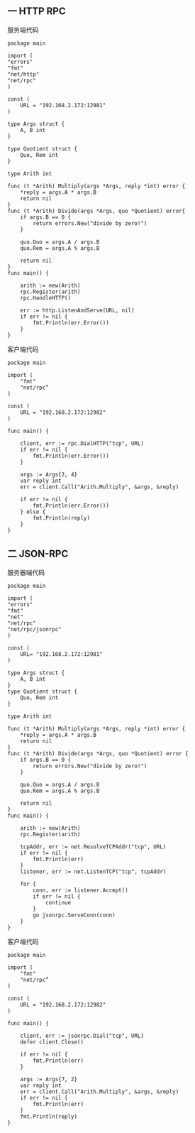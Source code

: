 一 HTTP RPC
-----------	
服务端代码
	
	package main

    import (
    "errors"
	"fmt"
	"net/http"
	"net/rpc"
	)

	const (
		URL = "192.168.2.172:12981"
	)

	type Args struct {
		A, B int
	}
	
	type Quotient struct {
		Quo, Rem int
	}

	type Arith int

	func (t *Arith) Multiply(args *Args, reply *int) error {
		*reply = args.A * args.B
		return nil
	}
	func (t *Arith) Divide(args *Args, quo *Quotient) error{
		if args.B == 0 {
			return errors.New("divide by zero!")
		}

		quo.Quo = args.A / args.B
		quo.Rem = args.A % args.B

		return nil
	}
	func main() {

		arith := new(Arith)
		rpc.Register(arith)
		rpc.HandleHTTP()

		err := http.ListenAndServe(URL, nil)
		if err != nil {
			fmt.Println(err.Error())
		}
	}


客户端代码

	package main
	
	import (
    	"fmt"    
    	"net/rpc”
    )
    
    const (
		URL = "192.168.2.172:12982"
	)
	
	func main() {
	
		client, err := rpc.DialHTTP("tcp", URL)
		if err != nil {
			fmt.Println(err.Error())
		}
		
		args := Args{2, 4}
		var reply int
		err = client.Call("Arith.Multiply", &args, &reply)

		if err != nil {
			fmt.Println(err.Error())
		} else {
			fmt.Println(reply)
		}
	}	
	
二 JSON-RPC	
-----------
	
服务器端代码
	
	package main

    import (
    "errors"
	"fmt"
	"net"
	"net/rpc"
	"net/rpc/jsonrpc"
	)

	const (
		URL= "192.168.2.172:12981"
	)

	type Args struct {
		A, B int
	}
	type Quotient struct {
		Quo, Rem int
	}

	type Arith int

	func (t *Arith) Multiply(args *Args, reply *int) error {
		*reply = args.A * args.B
		return nil
	}
	func (t *Arith) Divide(args *Args, quo *Quotient) error {
		if args.B == 0 {
			return errors.New("divide by zero!")
		}

		quo.Quo = args.A / args.B
		quo.Rem = args.A % args.B

		return nil
	}
	func main() {

		arith := new(Arith)
		rpc.Register(arith)
		
		tcpAddr, err := net.ResolveTCPAddr("tcp", URL)
		if err != nil {
			fmt.Println(err)
		}
		listener, err := net.ListenTCP("tcp", tcpAddr)

		for {
			conn, err := listener.Accept()
			if err != nil {
				continue
			}
			go jsonrpc.ServeConn(conn)
		}
	}
	
客户端代码

	package main
	
	import (
    	"fmt"    
    	"net/rpc”
    )
    
    const (
		URL = "192.168.2.172:12982"
	)
	
	func main() {
	
		client, err := jsonrpc.Dial("tcp", URL)
		defer client.Close()

		if err != nil {
			fmt.Println(err)
		}

		args := Args{7, 2}
		var reply int
		err = client.Call("Arith.Multiply", &args, &reply)
		if err != nil {
			fmt.Println(err)
		}
		fmt.Println(reply)	
	}
